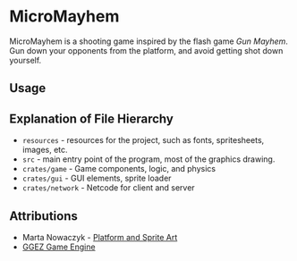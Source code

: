 # MicroMayhem
MicroMayhem is a shooting game inspired by the flash game *Gun Mayhem*.
Gun down your opponents from the platform, and avoid getting shot down yourself.

## Usage

## Explanation of File Hierarchy
- `resources` - resources for the project, such as fonts, spritesheets, images, etc.
- `src` - main entry point of the program, most of the graphics drawing.
- `crates/game` - Game components, logic, and physics
- `crates/gui` - GUI elements, sprite loader
- `crates/network` - Netcode for client and server

## Attributions
- Marta Nowaczyk - [Platform and Sprite Art](https://opengameart.org/users/aetherna)
- [GGEZ Game Engine](https://github.com/ggez/ggez)
